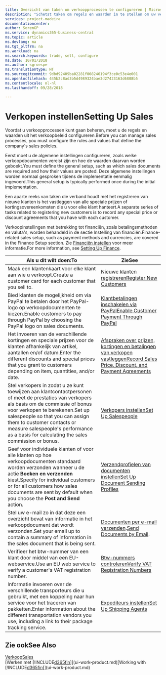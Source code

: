 ```yaml
---
title: Overzicht van taken om verkoopprocessen te configureren | Microsoft Docs
description: "Schetst taken om regels en waarden in te stellen om uw verkoopbeleid en -processen te definiëren."
services: project-madeira
documentationcenter: 
author: SorenGP
ms.service: dynamics365-business-central
ms.topic: article
ms.devlang: na
ms.tgt_pltfrm: na
ms.workload: na
ms.search.keywords: trade, sell, configure
ms.date: 10/01/2018
ms.author: sgroespe
ms.translationtype: HT
ms.sourcegitcommit: 9dbd92409ba02281f008246194f3ce0c53e4e001
ms.openlocfilehash: 445b2c8ad3b5d4989324bae3d27423163d6808b5
ms.contentlocale: nl-nl
ms.lasthandoff: 09/28/2018

---
```

# <a name="setting-up-sales"></a><span data-ttu-id="417ee-103">Verkopen instellen</span><span class="sxs-lookup"><span data-stu-id="417ee-103">Setting Up Sales</span></span>
<span data-ttu-id="417ee-104">Voordat u verkoopprocessen kunt gaan beheren, moet u de regels en waarden uit het verkoopbeleid configureren.</span><span class="sxs-lookup"><span data-stu-id="417ee-104">Before you can manage sales processes, you must configure the rules and values that define the company's sales policies.</span></span>

<span data-ttu-id="417ee-105">Eerst moet u de algemene instellingen configureren, zoals welke verkoopdocumenten vereist zijn en hoe de waarden daarvan worden geboekt.</span><span class="sxs-lookup"><span data-stu-id="417ee-105">You must define the general setup, such as which sales documents are required and how their values are posted.</span></span> <span data-ttu-id="417ee-106">Deze algemene instellingen worden normaal gesproken tijdens de implementatie eenmalig ingevoerd.</span><span class="sxs-lookup"><span data-stu-id="417ee-106">This general setup is typically performed once during the initial implementation.</span></span>

<span data-ttu-id="417ee-107">Een aparte reeks van taken die verband houdt met het registreren van nieuwe klanten is het vastleggen van alle speciale prijzen of kortingsovereenkomsten die u voor elke klant hanteert.</span><span class="sxs-lookup"><span data-stu-id="417ee-107">A separate series of tasks related to registering new customers is to record any special price or discount agreements that you have with each customer.</span></span>

<span data-ttu-id="417ee-108">Verkoopinstellingen met betrekking tot financiën, zoals betalingsmethoden en valuta's, worden behandeld in de sectie Instelling van financiën.</span><span class="sxs-lookup"><span data-stu-id="417ee-108">Finance-related sales setup, such as payment methods and currencies, are covered in the Finance Setup section.</span></span> <span data-ttu-id="417ee-109">Zie [Financiën instellen](finance-setup-finance.md) voor meer informatie.</span><span class="sxs-lookup"><span data-stu-id="417ee-109">For more information, see [Setting Up Finance](finance-setup-finance.md).</span></span>

| <span data-ttu-id="417ee-110">Als u dit wilt doen:</span><span class="sxs-lookup"><span data-stu-id="417ee-110">To</span></span> | <span data-ttu-id="417ee-111">Zie</span><span class="sxs-lookup"><span data-stu-id="417ee-111">See</span></span> |
| --- | --- |
| <span data-ttu-id="417ee-112">Maak een klantenkaart voor elke klant aan wie u verkoopt.</span><span class="sxs-lookup"><span data-stu-id="417ee-112">Create a customer card for each customer that you sell to.</span></span> |[<span data-ttu-id="417ee-113">Nieuwe klanten registreren</span><span class="sxs-lookup"><span data-stu-id="417ee-113">Register New Customers</span></span>](sales-how-register-new-customers.md) |
| <span data-ttu-id="417ee-114">Bied klanten de mogelijkheid om via PayPal te betalen door het PayPal-logo op verkoopdocumenten te kiezen.</span><span class="sxs-lookup"><span data-stu-id="417ee-114">Enable customers to pay through PayPal by choosing the PayPal logo on sales documents.</span></span> |[<span data-ttu-id="417ee-115">Klantbetalingen inschakelen via PayPal</span><span class="sxs-lookup"><span data-stu-id="417ee-115">Enable Customer Payment Through PayPal</span></span>](sales-how-enable-payment-service-extensions.md) |
| <span data-ttu-id="417ee-116">Het invoeren van de verschillende kortingen en speciale prijzen voor de klanten afhankelijk van artikel, aantallen en/of datum.</span><span class="sxs-lookup"><span data-stu-id="417ee-116">Enter the different discounts and special prices that you grant to customers depending on item, quantities, and/or date.</span></span> |[<span data-ttu-id="417ee-117">Afspraken over prijzen, kortingen en betalingen van verkopen vastleggen</span><span class="sxs-lookup"><span data-stu-id="417ee-117">Record Sales Price, Discount, and Payment Agreements</span></span>](sales-how-record-sales-price-discount-payment-agreements.md) |
| <span data-ttu-id="417ee-118">Stel verkopers in zodat u ze kunt toewijzen aan klantcontactpersonen of meet de prestaties van verkopers als basis om de commissie of bonus voor verkopen te berekenen.</span><span class="sxs-lookup"><span data-stu-id="417ee-118">Set up salespeople so that you can assign them to customer contacts or measure salespeople's performance as a basis for calculating the sales commission or bonus.</span></span> |[<span data-ttu-id="417ee-119">Verkopers instellen</span><span class="sxs-lookup"><span data-stu-id="417ee-119">Set Up Salespeople</span></span>](sales-how-setup-salespeople.md) |
| <span data-ttu-id="417ee-120">Geef voor individuele klanten of voor alle klanten op hoe verkoopdocumenten standaard worden verzonden wanneer u de actie **Boeken en verzenden** kiest.</span><span class="sxs-lookup"><span data-stu-id="417ee-120">Specify for individual customers or for all customers how sales documents are sent by default when you choose the **Post and Send** action.</span></span> |[<span data-ttu-id="417ee-121">Verzendprofielen van documenten instellen</span><span class="sxs-lookup"><span data-stu-id="417ee-121">Set Up Document Sending Profiles</span></span>](sales-how-setup-document-send-profiles.md) |
| <span data-ttu-id="417ee-122">Stel uw e-mail zo in dat deze een overzicht bevat van informatie in het verkoopdocument dat wordt verzonden.</span><span class="sxs-lookup"><span data-stu-id="417ee-122">Set your email up to contain a summary of information in the sales document that is being sent.</span></span> |<span data-ttu-id="417ee-123">[Documenten per e-mail verzenden](ui-how-send-documents-email.md).</span><span class="sxs-lookup"><span data-stu-id="417ee-123">[Send Documents by Email](ui-how-send-documents-email.md).</span></span> |
|<span data-ttu-id="417ee-124">Verifieer het btw-nummer van een klant door middel van een EU-webservice.</span><span class="sxs-lookup"><span data-stu-id="417ee-124">Use an EU web service to verify a customer's VAT registration number.</span></span>|[<span data-ttu-id="417ee-125">Btw-nummers controleren</span><span class="sxs-lookup"><span data-stu-id="417ee-125">Verify VAT Registration Numbers</span></span>](finance-setup-vat.md)|
|<span data-ttu-id="417ee-126">Informatie invoeren over de verschillende transporteurs die u gebruikt, met een koppeling naar hun service voor het traceren van pakketten.</span><span class="sxs-lookup"><span data-stu-id="417ee-126">Enter information about the different transportation vendors you use, including a link to their package tracking service.</span></span>|[<span data-ttu-id="417ee-127">Expediteurs instellen</span><span class="sxs-lookup"><span data-stu-id="417ee-127">Set Up Shipping Agents</span></span>](sales-how-to-set-up-shipping-agents.md)|

## <a name="see-also"></a><span data-ttu-id="417ee-128">Zie ook</span><span class="sxs-lookup"><span data-stu-id="417ee-128">See Also</span></span>
[<span data-ttu-id="417ee-129">Verkoop</span><span class="sxs-lookup"><span data-stu-id="417ee-129">Sales</span></span>](sales-manage-sales.md)  
<span data-ttu-id="417ee-130">[Werken met [!INCLUDE[d365fin](includes/d365fin_md.md)]](ui-work-product.md)</span><span class="sxs-lookup"><span data-stu-id="417ee-130">[Working with [!INCLUDE[d365fin](includes/d365fin_md.md)]](ui-work-product.md)</span></span>

